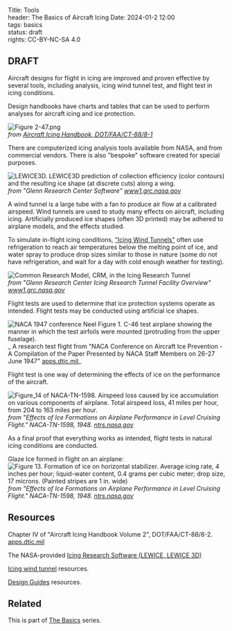 Title: Tools    
header: The Basics of Aircraft Icing
Date: 2024-01-2 12:00  
tags: basics  
status: draft  
rights: CC-BY-NC-SA 4.0

## DRAFT

Aircraft designs for flight in icing are improved and proven effective by several tools, 
including analysis, icing wind tunnel test, and flight test in icing conditions. 

Design handbooks have charts and tables that can be used to perform analyses for 
aircraft icing and ice protection. 

![Figure 2-47.png](/images%2FFAA%20Handbook%20volume%201%2FFigure%202-47.png)  
_from [Aircraft Icing Handbook, DOT/FAA/CT-88/8-1](https://apps.dtic.mil/sti/pdfs/ADA238039.pdf)_  

There are computerized icing analysis tools available from NASA, and from commercial vendors. 
There is also "bespoke" software created for special purposes. 

![LEWICE3D. LEWICE3D prediction of collection efficiency (color contours) and the resulting ice shape (at discrete cuts) along a wing.](/images%2FNASA%2FLEWICE3D.png)  
_from "Glenn Research Center Software" [www1.grc.nasa.gov](https://www1.grc.nasa.gov/aeronautics/icing/software/)_  

A wind tunnel is a large tube with a fan to produce air flow at a calibrated airspeed. 
Wind tunnels are used to study many effects on aircraft, including icing. 
Artificially produced ice shapes (often 3D printed) may be adhered to airplane models, and the effects studied. 

To simulate in-flight icing conditions, 
["Icing Wind Tunnels"]({filename}Nomenclature.md#icing-wind-tunnel) often use refrigeration to reach air temperatures below the melting point of ice, 
and water spray to produce drop sizes similar to those in nature
(some do not have refrigeration, and wait for a day with cold enough weather for testing).

![Common Research Model, CRM, in the Icing Research Tunnel](/images%2FNASA%2FIRT%20CRM%20ice.png)  
_from "Glenn Research Center Icing Research Tunnel Facility Overview" [www1.grc.nasa.gov](https://www1.grc.nasa.gov/facilities/irt/)_  

Flight tests are used to determine that ice protection systems operate as intended. 
Flight tests may be conducted using artificial ice shapes.

![NACA 1947 conference Neel Figure 1. C-46 test airplane showing the manner in which the test airfoils were mounted (protruding from the upper fuselage).](/images/naca-tn-1472/NACA_1947_conference_Neel_figure1.png)  
_ A research test flight from "NACA Conference on Aircraft Ice Prevention - A Compilation of the Paper Presented by NACA Staff Members on 26-27 June 1947" [apps.dtic.mil](https://apps.dtic.mil/sti/citations/ADA800876)_  

Flight test is one way of determining the effects of ice on the performance of the aircraft.  
 
![Figure_14 of NACA-TN-1598. Airspeed loss caused by ice accumulation on 
various components of airplane. Total airspeed loss, 41 miles per hour, 
from 204 to 163 miles per hour.](/images/naca-tn-1598/Figure_14_naca_tn_1598.png)  
_from "Effects of Ice Formations on Airplane Performance in Level Cruising Flight." NACA-TN-1598, 1948. [ntrs.nasa.gov](https://ntrs.nasa.gov/citations/19810068605)_  

As a final proof that everything works as intended, flight tests in natural icing conditions are conducted.  
 
Glaze Ice formed in flight on an airplane:  
![Figure 13. Formation of ice on horizontal stabilizer. 
Average icing rate, 4 inches per hour; liquid-water content, 
0.4 grams per cubic meter; drop size, 17 microns. (Painted stripes are 
1 in. wide)](/images/naca-tn-1598/Figure13.png)  
_from "Effects of Ice Formations on Airplane Performance in Level Cruising Flight." NACA-TN-1598, 1948. [ntrs.nasa.gov](https://ntrs.nasa.gov/citations/19810068605)_  

## Resources  

Chapter IV of "Aircraft Icing Handbook Volume 2", DOT/FAA/CT-88/8-2. [apps.dtic.mil](https://apps.dtic.mil/sti/pdfs/ADA238040.pdf)  

The NASA-provided [Icing Research Software (LEWICE, LEWICE 3D)](https://www1.grc.nasa.gov/aeronautics/icing/software/)  

[Icing wind tunnel]({filename}resources.md#icing-wind-tunnel) resources. 

[Design Guides]({filename}resources.md#design-guides) resources.

## Related  

This is part of [The Basics]({filename}basics.md) series.  


